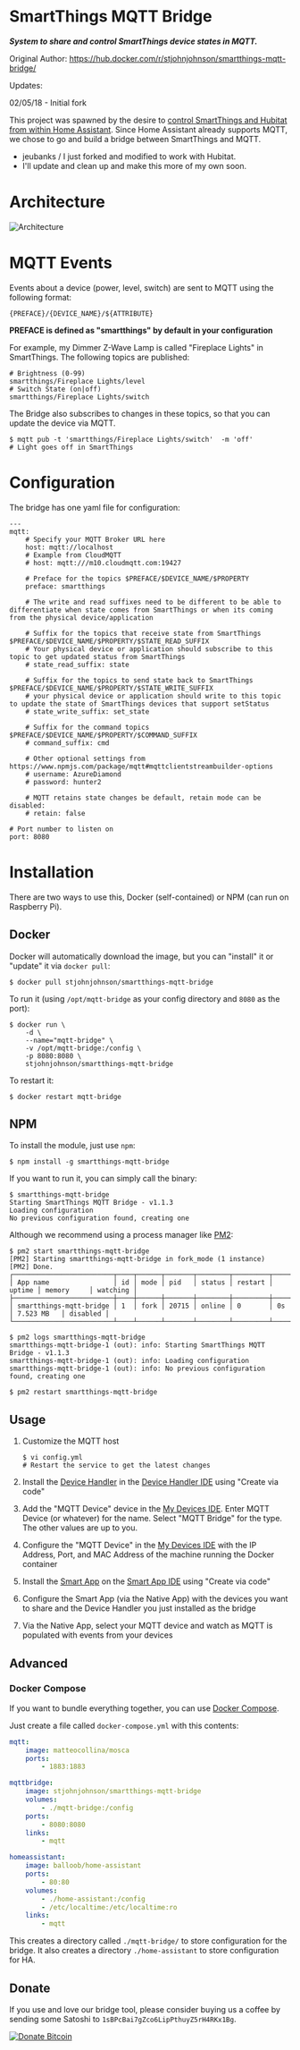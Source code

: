 # SmartThings MQTT Bridge
***System to share and control SmartThings device states in MQTT.***

Original Author:
https://hub.docker.com/r/stjohnjohnson/smartthings-mqtt-bridge/

Updates:

02/05/18 - Initial fork

This project was spawned by the desire to [control SmartThings and Hubitat from within Home Assistant][ha-issue].  Since Home Assistant already supports MQTT, we chose to go and build a bridge between SmartThings and MQTT.

 - jeubanks / I just forked and modified to work with Hubitat.
 - I'll update and clean up and make this more of my own soon.

# Architecture

![Architecture](https://www.websequencediagrams.com/cgi-bin/cdraw?lz=dGl0bGUgU21hcnRUaGluZ3MgPC0-IE1RVFQgCgpwYXJ0aWNpcGFudCBaV2F2ZSBMaWdodAoKAAcGTW90aW9uIERldGVjdG9yLT5TVCBIdWI6ABEIRXZlbnQgKFotV2F2ZSkKABgGACEFTVFUVEJyaWRnZSBBcHA6IERldmljZSBDaGFuZ2UAMAhHcm9vdnkAMwUAIg4AMxAAOAY6IE1lc3NhADYKSlNPTgAuEABjBi0-AHYLU2VyADkGAHAVUkVTVCkKAB0SAD0GIEJyb2tlcgCBaQk9IHRydWUgKE1RVFQpCgAyBQAcBwBdFgCCSgUgPSAib24iAC4IAFgUAIFaFgCBFhsAgWAWAIJnEwCCESMAgmoIAINWBVR1cm4AgTAHT24AgxcNAINXBQCEGwsAgVYIT24Ag3oJ&s=default)

# MQTT Events

Events about a device (power, level, switch) are sent to MQTT using the following format:

```
{PREFACE}/{DEVICE_NAME}/${ATTRIBUTE}
```
__PREFACE is defined as "smartthings" by default in your configuration__

For example, my Dimmer Z-Wave Lamp is called "Fireplace Lights" in SmartThings.  The following topics are published:

```
# Brightness (0-99)
smartthings/Fireplace Lights/level
# Switch State (on|off)
smartthings/Fireplace Lights/switch
```

The Bridge also subscribes to changes in these topics, so that you can update the device via MQTT.

```
$ mqtt pub -t 'smartthings/Fireplace Lights/switch'  -m 'off'
# Light goes off in SmartThings
```

# Configuration

The bridge has one yaml file for configuration:

```
---
mqtt:
    # Specify your MQTT Broker URL here
    host: mqtt://localhost
    # Example from CloudMQTT
    # host: mqtt:///m10.cloudmqtt.com:19427

    # Preface for the topics $PREFACE/$DEVICE_NAME/$PROPERTY
    preface: smartthings

    # The write and read suffixes need to be different to be able to differentiate when state comes from SmartThings or when its coming from the physical device/application

    # Suffix for the topics that receive state from SmartThings $PREFACE/$DEVICE_NAME/$PROPERTY/$STATE_READ_SUFFIX
    # Your physical device or application should subscribe to this topic to get updated status from SmartThings
    # state_read_suffix: state

    # Suffix for the topics to send state back to SmartThings $PREFACE/$DEVICE_NAME/$PROPERTY/$STATE_WRITE_SUFFIX
    # your physical device or application should write to this topic to update the state of SmartThings devices that support setStatus
    # state_write_suffix: set_state

    # Suffix for the command topics $PREFACE/$DEVICE_NAME/$PROPERTY/$COMMAND_SUFFIX
    # command_suffix: cmd

    # Other optional settings from https://www.npmjs.com/package/mqtt#mqttclientstreambuilder-options
    # username: AzureDiamond
    # password: hunter2

    # MQTT retains state changes be default, retain mode can be disabled:
    # retain: false

# Port number to listen on
port: 8080

```

# Installation

There are two ways to use this, Docker (self-contained) or NPM (can run on Raspberry Pi).

## Docker

Docker will automatically download the image, but you can "install" it or "update" it via `docker pull`:
```
$ docker pull stjohnjohnson/smartthings-mqtt-bridge
```

To run it (using `/opt/mqtt-bridge` as your config directory and `8080` as the port):
```
$ docker run \
    -d \
    --name="mqtt-bridge" \
    -v /opt/mqtt-bridge:/config \
    -p 8080:8080 \
    stjohnjohnson/smartthings-mqtt-bridge
```

To restart it:
```
$ docker restart mqtt-bridge
```

## NPM

To install the module, just use `npm`:
```
$ npm install -g smartthings-mqtt-bridge
```

If you want to run it, you can simply call the binary:
```
$ smartthings-mqtt-bridge
Starting SmartThings MQTT Bridge - v1.1.3
Loading configuration
No previous configuration found, creating one
```

Although we recommend using a process manager like [PM2][pm2]:
```
$ pm2 start smartthings-mqtt-bridge
[PM2] Starting smartthings-mqtt-bridge in fork_mode (1 instance)
[PM2] Done.
┌─────────────────────────┬────┬──────┬───────┬────────┬─────────┬────────┬────────────┬──────────┐
│ App name                │ id │ mode │ pid   │ status │ restart │ uptime │ memory     │ watching │
├─────────────────────────┼────┼──────┼───────┼────────┼─────────┼────────┼────────────┼──────────┤
│ smartthings-mqtt-bridge │ 1  │ fork │ 20715 │ online │ 0       │ 0s     │ 7.523 MB   │ disabled │
└─────────────────────────┴────┴──────┴───────┴────────┴─────────┴────────┴────────────┴──────────┘

$ pm2 logs smartthings-mqtt-bridge
smartthings-mqtt-bridge-1 (out): info: Starting SmartThings MQTT Bridge - v1.1.3
smartthings-mqtt-bridge-1 (out): info: Loading configuration
smartthings-mqtt-bridge-1 (out): info: No previous configuration found, creating one

$ pm2 restart smartthings-mqtt-bridge
```

## Usage
1. Customize the MQTT host
    ```
    $ vi config.yml
    # Restart the service to get the latest changes
    ```

2. Install the [Device Handler][dt] in the [Device Handler IDE][ide-dt] using "Create via code"
3. Add the "MQTT Device" device in the [My Devices IDE][ide-mydev]. Enter MQTT Device (or whatever) for the name. Select "MQTT Bridge" for the type. The other values are up to you.
4. Configure the "MQTT Device" in the [My Devices IDE][ide-mydev] with the IP Address, Port, and MAC Address of the machine running the Docker container
4. Install the [Smart App][app] on the [Smart App IDE][ide-app] using "Create via code"
5. Configure the Smart App (via the Native App) with the devices you want to share and the Device Handler you just installed as the bridge
6. Via the Native App, select your MQTT device and watch as MQTT is populated with events from your devices

## Advanced
### Docker Compose

If you want to bundle everything together, you can use [Docker Compose][docker-compose].

Just create a file called `docker-compose.yml` with this contents:
```yaml
mqtt:
    image: matteocollina/mosca
    ports:
        - 1883:1883

mqttbridge:
    image: stjohnjohnson/smartthings-mqtt-bridge
    volumes:
        - ./mqtt-bridge:/config
    ports:
        - 8080:8080
    links:
        - mqtt

homeassistant:
    image: balloob/home-assistant
    ports:
        - 80:80
    volumes:
        - ./home-assistant:/config
        - /etc/localtime:/etc/localtime:ro
    links:
        - mqtt
```

This creates a directory called `./mqtt-bridge/` to store configuration for the bridge.  It also creates a directory `./home-assistant` to store configuration for HA.

## Donate

If you use and love our bridge tool, please consider buying us a coffee by sending some Satoshi to `1sBPcBai7gZco6LipPthuyZ5rH4RKx1Bg`.

[![Donate Bitcoin](http://i.imgur.com/VJomBaC.png)](https://coinbase.com/stjohn)

 [dt]: https://github.com/stjohnjohnson/smartthings-mqtt-bridge/blob/master/devicetypes/stj/mqtt-bridge.src/mqtt-bridge.groovy
 [app]: https://github.com/stjohnjohnson/smartthings-mqtt-bridge/blob/master/smartapps/stj/mqtt-bridge.src/mqtt-bridge.groovy
 [ide-dt]: https://graph.api.smartthings.com/ide/devices
 [ide-mydev]: https://graph.api.smartthings.com/device/list
 [ide-app]: https://graph.api.smartthings.com/ide/apps
 [ha-issue]: https://github.com/balloob/home-assistant/issues/604
 [docker-compose]: https://docs.docker.com/compose/
 [pm2]: http://pm2.keymetrics.io/
